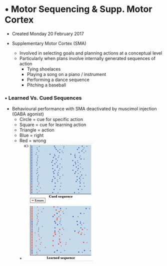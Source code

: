 # • Motor Sequencing & Supp. Motor Cortex

* Created Monday 20 February 2017



* Supplementary Motor Cortex (SMA)
	* Involved in selecting goals and planning actions at a conceptual level
	* Particularly when plans involve internally generated sequences of action
		* Tying shoelaces
		* Playing a song on a piano / instrument
		* Performing a dance sequence
		* Pitching a baseball



### • Learned Vs. Cued Sequences

* Behavioural performance with SMA deactivated by muscimol injection (GABA agonist)
	* Circle = cue for specific action
	* Square = cue for learning action
	* Triangle = action
	* Blue = right
	* Red = wrong				
							* ![](./Motor_Sequencing_&_Supp._Motor_Cortex/pasted_image001.png)




